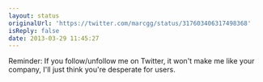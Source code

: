 ```yaml
---
layout: status
originalUrl: 'https://twitter.com/marcgg/status/317603406317498368'
isReply: false
date: 2013-03-29 11:45:27
---
```


Reminder: If you follow/unfollow me on Twitter, it won't make me like your company, I'll just think you're desperate for users.
